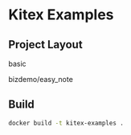 # Kitex Examples

## Project Layout

basic

bizdemo/easy_note 

## Build

```bash
docker build -t kitex-examples .
```
